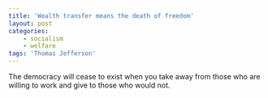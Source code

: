 ```yaml
---
title: 'Wealth transfer means the death of freedom'
layout: post
categories:
    - socialism
    - welfare
tags: 'Thomas Jefferson'
---
```


The democracy will cease to exist when you take away from those who are willing to work and give to those who would not.